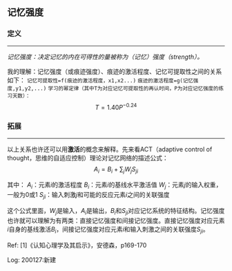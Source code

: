 ## 记忆强度

### 定义
---
*记忆强度：决定记忆的内在可得性的量被称为（记忆）强度（strength）。*

我的理解：记忆强度（或痕迹强度）、痕迹的激活程度、记忆可提取性之间的关系如下：
`记忆可提取性=f(痕迹的激活程度，x1,x2...)`
`痕迹的激活程度=g(记忆强度,y1,y2,...)`
`学习的幂定律（其中T为对应记忆可提取性的再认时间，P为对应记忆强度的练习天数）：`
$$
T=1.40P^{-0.24}
$$

### 拓展
---
以上关系也许还可以用**激活**的概念来解释。先来看ACT（adaptive control of thought，思维的自适应控制）理论对记忆网络的描述公式：
$$
A_i=B_i+\sum_jW_jS_{ji}
$$

其中：
$A_i$：元素$i$的激活程度
$B_i$：元素$i$的基线水平激活值
$W_j$：元素$j$的输入权重，一般为0或1
$S_{ji}$：输入刺激$j$和可能的反应元素$i$之间的关联强度

这个公式里面，$W_j$是输入，$A_i$是输出，$B_i$和$S_{ji}$对应记忆系统的特征结构。记忆强度也许就可以理解为有两类：直接记忆强度和间接记忆强度。直接记忆强度对应元素$i$自身的基线激活$B_i$，间接记忆强度对应元素$i$和输入刺激之间的关联强度$S_{ji}$。



Ref:
[1]《认知心理学及其启示》，安德森，p169-170

Log:
200127:新建